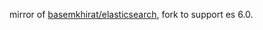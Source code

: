 mirror of [basemkhirat/elasticsearch](https://github.com/basemkhirat/elasticsearch), fork to support es 6.0.